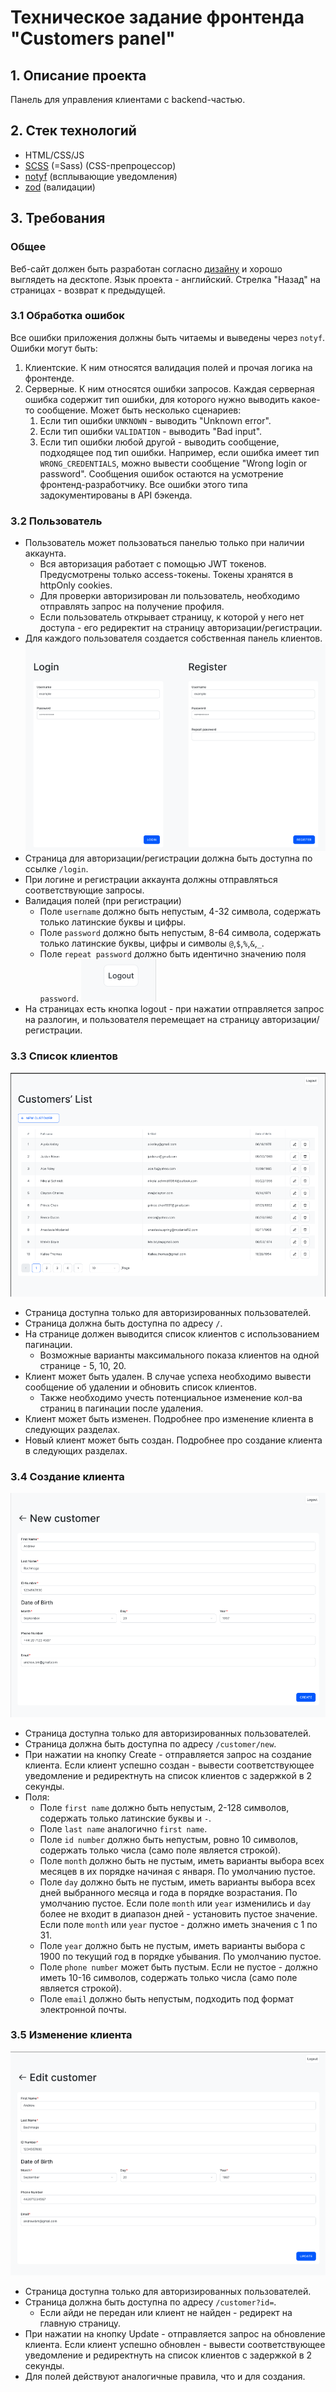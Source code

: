 # Техническое задание фронтенда "Customers panel"
## 1. Описание проекта
Панель для управления клиентами с backend-частью.
## 2. Стек технологий
- HTML/CSS/JS
- [SCSS](https://sass-scss.ru/) (=Sass) (CSS-препроцессор)
- [notyf](https://carlosroso.com/notyf/) (всплывающие уведомления)
- [zod](https://zod.dev/) (валидации)
## 3. Требования
### Общее
Веб-сайт должен быть разработан согласно [дизайну](https://www.figma.com/design/SHQosRRYgD8OrkY0yEUBN0/%D0%92%D0%B5%D0%B1-%D1%81%D0%B0%D0%B9%D1%82-%22Customers-Panel%22?node-id=11-2&t=yKiZwJiPbD54jOpj-1) и хорошо выглядеть на десктопе.
Язык проекта - английский.
Стрелка "Назад" на страницах - возврат к предыдущей.

### 3.1 Обработка ошибок
Все ошибки приложения должны быть читаемы и выведены через `notyf`.
Ошибки могут быть:
1. Клиентские. К ним относятся валидация полей и прочая логика на фронтенде.
2. Серверные. К ним относятся ошибки запросов. Каждая серверная ошибка содержит тип ошибки, для которого нужно выводить какое-то сообщение. Может быть несколько сценариев:
	1. Если тип ошибки `UNKNOWN` - выводить "Unknown error".
	2. Если тип ошибки `VALIDATION` - выводить "Bad input".
	3. Если тип ошибки любой другой - выводить сообщение, подходящее под тип ошибки. Например, если ошибка имеет тип `WRONG_CREDENTIALS`, можно вывести сообщение "Wrong login or password". Сообщения ошибок остаются на усмотрение фронтенд-разработчику. Все ошибки этого типа задокументированы в API бэкенда.

### 3.2 Пользователь
- Пользователь может пользоваться панелью только при наличии аккаунта.
	- Вся авторизация работает с помощью JWT токенов. Предусмотрены только access-токены. Токены хранятся в httpOnly cookies.
	- Для проверки авторизирован ли пользователь, необходимо отправлять запрос на получение профиля.
	- Если пользователь открывает страницу, к которой у него нет доступа - его редиректит на страницу авторизации/регистрации.
- Для каждого пользователя создается собственная панель клиентов.
![](projects/customers-panel/assets/20240918095634.png)
- Страница для авторизации/регистрации должна быть доступна по ссылке `/login`.
- При логине и регистрации аккаунта должны отправляться соответствующие запросы.
- Валидация полей (при регистрации)
	- Поле `username` должно быть непустым, 4-32 символа, содержать только латинские буквы и цифры.
	- Поле `password` должно быть непустым, 8-64 символа, содержать только латинские буквы, цифры и символы `@`,`$`,`%`,`&`,`_`.
	- Поле `repeat password` должно быть идентично значению поля `password`.
![](projects/customers-panel/assets/20240918102831.png)
- На страницах есть кнопка logout - при нажатии отправляется запрос на разлогин, и пользователя перемещает на страницу авторизации/регистрации.

### 3.3 Список клиентов
![](projects/customers-panel/assets/20240918114950.png)
- Страница доступна только для авторизированных пользователей.
- Страница должна быть доступна по адресу `/`.
- На странице должен выводится список клиентов с использованием пагинации.
	- Возможные варианты максимального показа клиентов на одной странице - 5, 10, 20.
- Клиент может быть удален. В случае успеха необходимо вывести сообщение об удалении и обновить список клиентов.
	- Также необходимо учесть потенциальное изменение кол-ва страниц в пагинации после удаления.
- Клиент может быть изменен. Подробнее про изменение клиента в следующих разделах.
- Новый клиент может быть создан. Подробнее про создание клиента в следующих разделах.

### 3.4 Создание клиента
![](projects/customers-panel/assets/20240918112206.png)
- Страница доступна только для авторизированных пользователей.
- Страница должна быть доступна по адресу `/customer/new`.
- При нажатии на кнопку Create - отправляется запрос на создание клиента. Если клиент успешно создан - вывести соответствующее уведомление и редиректнуть на список клиентов с задержкой в 2 секунды.
- Поля:
	- Поле `first name` должно быть непустым, 2-128 символов, содержать только латинские буквы и `-`.
	- Поле `last name` аналогично `first name`.
	- Поле `id number` должно быть непустым, ровно 10 символов, содержать только числа (само поле является строкой).
	- Поле `month` должно быть не пустым, иметь варианты выбора всех месяцев в их порядке начиная с января. По умолчанию пустое.
	- Поле `day` должно быть не пустым, иметь варианты выбора всех дней выбранного месяца и года в порядке возрастания. По умолчанию пустое. Если поле `month` или `year` изменились и `day` более не входит в диапазон дней - установить пустое значение. Если поле `month` или `year` пустое - должно иметь значения с 1 по 31.
	- Поле `year` должно быть не пустым, иметь варианты выбора с 1900 по текущий год в порядке убывания. По умолчанию пустое.
	- Поле `phone number` может быть пустым. Если не пустое - должно иметь 10-16 символов, содержать только числа (само поле является строкой).
	- Поле `email` должно быть непустым, подходить под формат электронной почты.

### 3.5 Изменение клиента
![](projects/customers-panel/assets/20240918122155.png)
- Страница доступна только для авторизированных пользователей.
- Страница должна быть доступна по адресу `/customer?id=`.
	- Если айди не передан или клиент не найден - редирект на главную страницу.
- При нажатии на кнопку Update - отправляется запрос на обновление клиента. Если клиент успешно обновлен - вывести соответствующее уведомление и редиректнуть на список клиентов с задержкой в 2 секунды.
- Для полей действуют аналогичные правила, что и для создания.